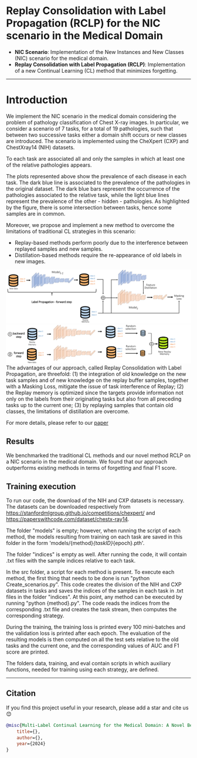 

# Replay Consolidation with Label Propagation (RCLP) for the NIC scenario in the Medical Domain
  
* **NIC Scenario**: Implementation of the New Instances and New Classes (NIC) scenario for the medical domain.
* **Replay Consolidation with Label Propagation (RCLP)**: Implementation of a new Continual Learning (CL) method that minimizes forgetting.
****

# Introduction
We implement the NIC scenario in the medical domain considering the problem of pathology classification of Chest X-ray images.
In particular, we consider a scenario of 7 tasks, for a total of 19 pathologies, such that between two successive tasks either a domain shift occurs or new classes are introduced. The scenario is implemented using the CheXpert (CXP) and ChestXray14 (NIH) datasets.

To each task are associated all and only the samples in which at least one of the relative pathologies appears. 

The plots represented above show the prevalence of each disease in each task. The dark blue line is associated to the prevalence of the pathologies in the original dataset. The dark blue bars represent the occurrence of the pathologies associated to the relative task, while the light blue lines represent the prevalence of the other - hidden - pathologies. As highlighted by the figure, there is some intersection between tasks, hence some samples are in common.

Moreover, we propose and implement a new method to overcome the limitations of traditional CL strategies in this scenario:
- Replay-based methods perform poorly due to the interference between replayed samples and new samples.
- Distillation-based methods require the re-appearance of old labels in new images.

<div align="center">
<img src="imgs/TrainingFramework.png" width="700">
<div align="left">

<div align="center">
<img src="imgs/ReplayMemoryConsolidationWithLabelPropagation.png" width="700">
<div align="left">
The advantages of our approach, called Replay Consolidation with Label Propagation, are threefold: (1) the integration of old knowledge on the new task samples and of new knowledge on the replay buffer samples, together with a Masking Loss, mitigate the issue of task interference of Replay; (2) the Replay memory is optimized since the targets provide information not only on the labels from their originating tasks but also from all preceding tasks up to the current one; (3) by replaying samples that contain old classes, the limitations of distillation are overcome.

For more details, please refer to our [paper](#citation)

## Results

We benchmarked the traditional CL methods and our novel method RCLP on a NIC scenario in the medical domain.
We found that our approach outperforms existing methods in terms of forgetting and final F1 score.

## Training execution
To run our code, the download of the NIH and CXP datasets is necessary. The datasets can be downloaded respectively from https://stanfordmlgroup.github.io/competitions/chexpert/ and https://paperswithcode.com/dataset/chestx-ray14.

The folder "models" is empty; however, when running the script of each method, the models resulting from training on each task are saved in this folder in the form 'models/{method}_{taskID}_{epoch}.pth'.

The folder "indices" is empty as well. After running the code, it will contain .txt files with the sample indices relative to each task.

In the src folder, a script for each method is present. To execute each method, the first thing that needs to be done is run "python Create_scenarios.py". This code creates the division of the NIH and CXP datasets in tasks and saves the indices of the samples in each task in .txt files in the folder "indices". At this point, any method can be executed by running "python {method}.py". The code reads the indices from the corresponding .txt file and creates the task stream, then computes the corresponding strategy.

During the training, the training loss is printed every 100 mini-batches and the validation loss is printed after each epoch. The evaluation of the resulting models is then computed on all the test sets relative to the old tasks and the current one, and the corresponding values of AUC and F1 score are printed.

The folders data, training, and eval contain scripts in which auxiliary functions, needed for training using each strategy, are defined.

****

## Citation

If you find this project useful in your research, please add a star and cite us 😊 

```BibTeX
@misc{Multi-Label Continual Learning for the Medical Domain: A Novel Benchmark,
    title={},
    author={},
    year={2024}
}
```

